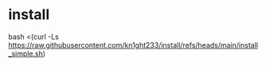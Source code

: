 # install
bash <(curl -Ls https://raw.githubusercontent.com/kn1ght233/install/refs/heads/main/install_simple.sh)
